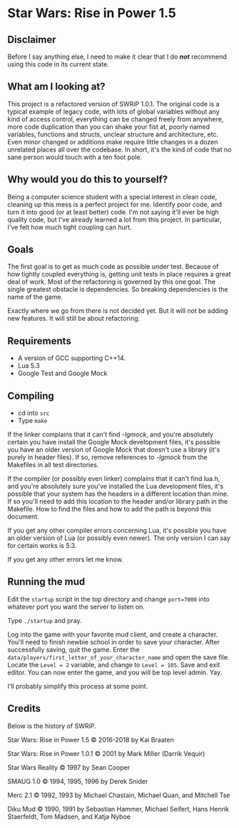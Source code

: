 # Star Wars: Rise in Power 1.5
## Disclaimer
Before I say anything else, I need to make it clear that I do **_not_** recommend using this code in its current state.

## What am I looking at?
This project is a refactored version of SWRiP 1.0.1. The original code is a typical example of legacy code, with lots of global variables without any kind of access control, everything can be changed freely from anywhere, more code duplication than you can shake your fist at, poorly named variables, functions and structs, unclear structure and architecture, etc. Even minor changed or additions make require little changes in a dozen unrelated places all over the codebase. In short, it's the kind of code that no sane person would touch with a ten foot pole.

## Why would you do this to yourself?
Being a computer science student with a special interest in clean code, cleaning up this mess is a perfect project for me. Identify poor code, and turn it into good (or at least better) code. I'm not saying it'll ever be high quality code, but I've already learned a lot from this project. In particular, I've felt how much tight coupling can hurt.

## Goals
The first goal is to get as much code as possible under test. Because of how tightly coupled everything is, getting unit tests in place requires a great deal of work. Most of the refactoring is governed by this one goal. The single greatest obstacle is dependencies. So breaking dependencies is the name of the game.

Exactly where we go from there is not decided yet. But it will not be adding new features. It will still be about refactoring.

## Requirements
* A version of GCC supporting C++14.
* Lua 5.3
* Google Test and Google Mock

## Compiling
* cd into `src`
* Type `make`

If the linker complains that it can't find _-lgmock_, and you're absolutely certain you have install the Google Mock development files, it's possible you have an older version of Google Mock that doesn't use a library (it's purely in header files). If so, remove references to _-lgmock_ from the Makefiles in all test directories.

If the compiler (or possibly even linker) complains that it can't find lua.h, and you're absolutely sure you've installed the Lua development files, it's possible that your system has the headers in a different location than mine. If so you'll need to add this location to the header and/or library path in the Makefile. How to find the files and how to add the path is beyond this document.

If you get any other compiler errors concerning Lua, it's possible you have an older version of Lua (or possibly even newer). The only version I can say for certain works is 5.3.

If you get any other errors let me know.

## Running the mud
Edit the `startup` script in the top directory and change `port=7000` into whatever port you want the server to listen on.

Type `./startup` and pray.

Log into the game with your favorite mud client, and create a character. You'll need to finish newbie school in order to save your character. After successfully saving, quit the game. Enter the `data/players/first_letter_of_your_character_name` and open the save file. Locate the `Level = 2` variable, and change to `Level = 105`. Save and exit editor. You can now enter the game, and you will be top level admin. Yay.

I'll probably simplify this process at some point.

## Credits
Below is the history of SWRiP.

Star Wars: Rise in Power 1.5 &copy; 2016-2018 by Kai Braaten

Star Wars: Rise in Power 1.0.1 &copy; 2001 by Mark Miller (Darrik Vequir)

Star Wars Reality &copy; 1997 by Sean Cooper

SMAUG 1.0 &copy; 1994, 1995, 1996 by Derek Snider

Merc 2.1 &copy; 1992, 1993 by Michael Chastain, Michael Quan, and Mitchell Tse

Diku Mud &copy; 1990, 1991 by Sebastian Hammer, Michael Seifert, Hans Henrik Staerfeldt, Tom Madsen, and Katja Nyboe
